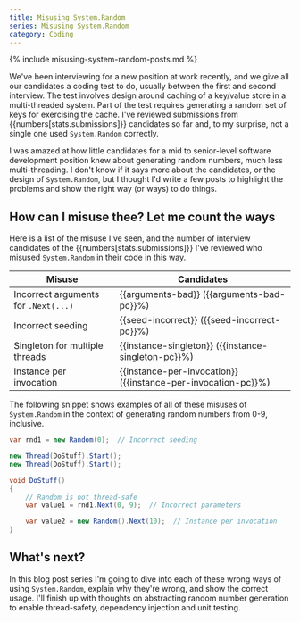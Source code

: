 ```yaml
---
title: Misusing System.Random
series: Misusing System.Random
category: Coding
---
```

{% include misusing-system-random-posts.md %}

We've been interviewing for a new position at work recently, and we give all our
candidates a coding test to do, usually between the first and second interview.
The test involves design around caching of a key/value store in a multi-threaded
system. Part of the test requires generating a random set of keys for exercising
the cache. I've reviewed submissions from {{numbers[stats.submissions]}}
candidates so far and, to my surprise, not a single one used `System.Random`
correctly.

I was amazed at how little candidates for a mid to senior-level software
development position knew about generating random numbers, much less
multi-threading. I don't know if it says more about the candidates, or the
design of `System.Random`, but I thought I'd write a few posts to highlight the
problems and show the right way (or ways) to do things.

## How can I misuse thee? Let me count the ways

Here is a list of the misuse I've seen, and the number of interview candidates
of the {{numbers[stats.submissions]}} I've reviewed who misused `System.Random`
in their code in this way.

Misuse                               | Candidates
-------------------------------------|-------
Incorrect arguments for `.Next(...)` | {{arguments-bad}} ({{arguments-bad-pc}}%)
Incorrect seeding                    | {{seed-incorrect}} ({{seed-incorrect-pc}}%)
Singleton for multiple threads       | {{instance-singleton}} ({{instance-singleton-pc}}%)
Instance per invocation              | {{instance-per-invocation}} ({{instance-per-invocation-pc}}%)

The following snippet shows examples of all of these misuses of `System.Random`
in the context of generating random numbers from 0-9, inclusive.

```csharp
var rnd1 = new Random(0);  // Incorrect seeding

new Thread(DoStuff).Start();
new Thread(DoStuff).Start();

void DoStuff()
{
    // Random is not thread-safe
    var value1 = rnd1.Next(0, 9);  // Incorrect parameters

    var value2 = new Random().Next(10);  // Instance per invocation
}
```

## What's next?

In this blog post series I'm going to dive into each of these wrong ways of
using `System.Random`, explain why they're wrong, and show the correct usage.
I'll finish up with thoughts on abstracting random number generation to enable
thread-safety, dependency injection and unit testing.
